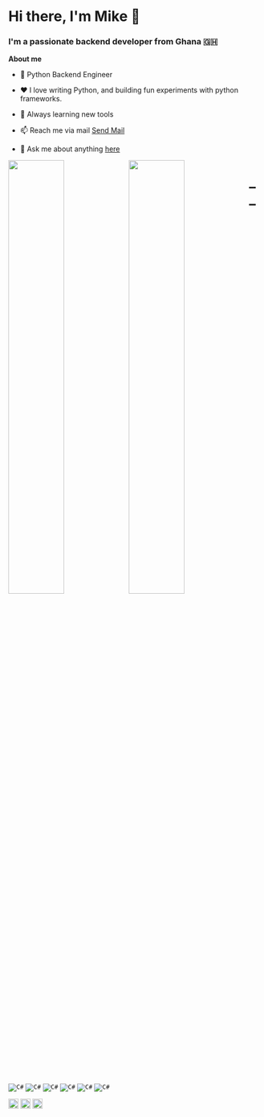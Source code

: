 # Hi there, I'm Mike 👋

### I'm a passionate backend developer from Ghana 🇬🇭

**About me**

- 💼 Python Backend Engineer

- ❤️ I love writing Python, and building fun experiments with python frameworks.

- 🌱 Always learning new tools

- 📫 Reach me via mail <a href="mailto:michaelasumadu10@gmail.com">Send Mail</a>

- 💬 Ask me about anything [here](https://github.com/masumadu/masumadu/issues)

<!---
Masumadu/Masumadu is a ✨ special ✨ repository because its `README.md` (this file) appears on your GitHub profile.
You can click the Preview link to take a look at your changes.
--->

<img align="left" width="47%" src="https://github-readme-stats.vercel.app/api?username=masumadu&show_icons=true&theme=radical" />

<img align="left" width="47%" src="https://github-readme-stats.vercel.app/api/top-langs/?username=masumadu&langs_count=8" />  

# __ 

<code><img alt="C#" src="https://img.shields.io/badge/python-3670A0?style=for-the-badge&logo=python&logoColor=ffdd54" /></code>
<code><img alt="C#" src="https://img.shields.io/badge/github%20actions-%232671E5.svg?style=for-the-badge&logo=githubactions&logoColor=white" /></code>
<code><img alt="C#" src="https://img.shields.io/badge/postgres-%23316192.svg?style=for-the-badge&logo=postgresql&logoColor=white" /></code>
<code><img alt="C#" src="https://img.shields.io/badge/MongoDB-%234ea94b.svg?style=for-the-badge&logo=mongodb&logoColor=white" /></code>
<code><img alt="C#" src="https://img.shields.io/badge/redis-%23DD0031.svg?style=for-the-badge&logo=redis&logoColor=white" /></code>
<code><img alt="C#" src="https://img.shields.io/badge/Firebase-039BE5?style=for-the-badge&logo=Firebase&logoColor=white" /></code>

<code><img height="20" alt="fastapi" src="https://img.shields.io/badge/FastAPI-005571?style=for-the-badge&logo=fastapi"></code>
<code><img height="20" alt="flask" src="https://img.shields.io/badge/flask-%23000.svg?style=for-the-badge&logo=flask&logoColor=white"></code>
<code><img height="20" alt="jinja" src="https://img.shields.io/badge/jinja-white.svg?style=for-the-badge&logo=jinja&logoColor=black"></code>
